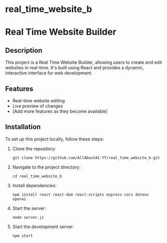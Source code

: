 # real_time_website_b

Real Time Website Builder
=======

## Description

This project is a Real Time Website Builder, allowing users to create and edit websites in real-time. It's built using React and provides a dynamic, interactive interface for web development.

## Features

- Real-time website editing
- Live preview of changes
- [Add more features as they become available]

## Installation

To set up this project locally, follow these steps:

1. Clone the repository:
   ```
   git clone https://github.com/AllAboutAI-YT/real_time_website_b.git
   ```
2. Navigate to the project directory:
   ```
   cd real_time_website_b
   ```
3. Install dependencies:
   ```
   npm install react react-dom react-scripts express cors dotenv openai
   ```
4. Start the server:
   ```
   node server.js
   ```  
5. Start the development server:
   ```
   npm start
   ```
